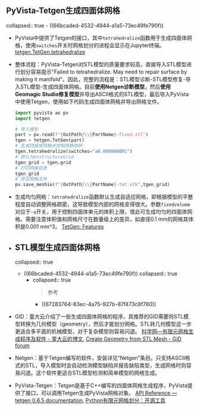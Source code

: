 ## PyVista-Tetgen生成四面体网格
collapsed:: true
	- ((66bcaded-4532-4944-a1a5-73ec49fe790f))
- PyVista中提供了Tetgen的接口，其中`tetrahedralize`函数用于生成四面体网格，使用`switches`开关时网格划分的进程会显示在Jupyter终端。 [tetgen.TetGen.tetrahedralize](https://tetgen.pyvista.org/api.html#tetgen.TetGen.tetrahedralize)
- 整体流程：PyVista-Tetgen对STL模型的质量要求较高，直接导入STL模型进行划分容易提示"Failed to tetrahedralize. May need to repair surface by making it manifold"。因此，完整的流程是：STL模型诊断-STL模型修复-导入STL模型-生成四面体网格。目前**使用Netgen诊断模型**，然后**使用Geomagic Studio修复模型**并导出ASCII格式的STL模型，最后导入PyVista中使用Tetgen，使用如下代码生成四面体网格并导出网格文件。
  
  ``` python
  import pyvista as pv
  import tetgen
  
  # 导入模型
  part = pv.read(f"{OutPath}\\{PartName}-fixed.stl")
  tgen = tetgen.TetGen(part)
  # 生成四面体网格并控制网格体积
  tgen.tetrahedralize(switches="a0.000000001")
  # 转化为UnstructureGrid
  tgen_grid = tgen.grid
  # 打印网格信息
  tgen_grid
  # 导出网格文件
  pv.save_meshio(f"{OutPath}\\{PartName}-tet.vtk",tgen_grid)
  ```
- 生成均匀网格：`tetrahedralize`函数默认生成自适应网格，即根据模型的平整程度自动调整网格疏密，这导致模型内部的网格变得很大。参数`fixedvolume`对应于`-a`开关，用于控制四面体单元的体积上限，借此可生成均匀的四面体网格。需要注意体积值和网格尺寸在数量级上的差异，如直径0.1 mm的网格其体积是0.001 mm^3。 [TetGen: Features](https://wias-berlin.de/software/tetgen//features.html#F4)
- ## STL模型生成四面体网格
  collapsed:: true
	- ((66bcaded-4532-4944-a1a5-73ec49fe790f))
	  collapsed:: true
		- collapsed:: true
		  >参考
			- ((67283764-83ec-4a75-927b-87f473c8f780))
- GID：童大云介绍了一些生成四面体网格的程序，其推荐的GID需要将STL模型转换为几何模型（geometry），然后才能划分网格。STL转几何模型这一步更适合多平面的机械模型，对于复杂模型则容易闪退。 [科学网—有限元网格生成程序及软件 - 童大云的博文](https://blog.sciencenet.cn/blog-832624-649911.html), [Create Geometry from STL Mesh - GiD forum](https://forum.gidsimulation.com/viewtopic.php?t=4106)
- Netgen：基于Tetgen编写的软件，安装详见“Netgen”条目。只支持ASCII格式的STL，导入模型时会自动检测模型缺陷并报告缺陷类型，生成网格时则容易闪退。这个软件更适合STL模型检测和简单模型的网格生成。
- PyVista-Tetgen：Tetgen是基于C++编写的四面体网格生成程序，PyVista提供了接口，可以调用Tetgen生成PyVista网格对象。 [API Reference — tetgen 0.6.5 documentation](https://tetgen.pyvista.org/api.html), [Python有限元网格划分：开源工具](https://mp.weixin.qq.com/s/nsgCmvKzH4qo7kRyY7ANuw)